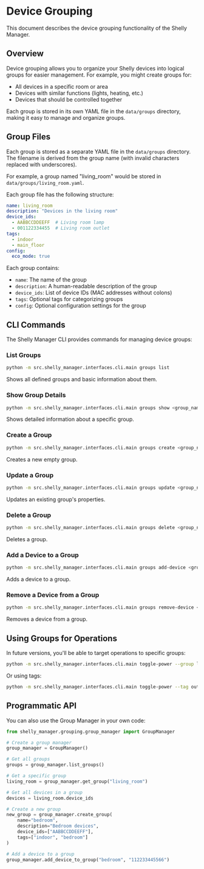 # Device Grouping

This document describes the device grouping functionality of the Shelly Manager.

## Overview

Device grouping allows you to organize your Shelly devices into logical groups for easier management. For example, you might create groups for:

- All devices in a specific room or area
- Devices with similar functions (lights, heating, etc.)
- Devices that should be controlled together

Each group is stored in its own YAML file in the `data/groups` directory, making it easy to manage and organize groups.

## Group Files

Each group is stored as a separate YAML file in the `data/groups` directory. The filename is derived from the group name (with invalid characters replaced with underscores).

For example, a group named "living_room" would be stored in `data/groups/living_room.yaml`.

Each group file has the following structure:

```yaml
name: living_room
description: "Devices in the living room"
device_ids:
  - AABBCCDDEEFF  # Living room lamp
  - 001122334455  # Living room outlet
tags:
  - indoor
  - main_floor
config:
  eco_mode: true
```

Each group contains:
- `name`: The name of the group
- `description`: A human-readable description of the group
- `device_ids`: List of device IDs (MAC addresses without colons)
- `tags`: Optional tags for categorizing groups
- `config`: Optional configuration settings for the group

## CLI Commands

The Shelly Manager CLI provides commands for managing device groups:

### List Groups

```bash
python -m src.shelly_manager.interfaces.cli.main groups list
```

Shows all defined groups and basic information about them.

### Show Group Details

```bash
python -m src.shelly_manager.interfaces.cli.main groups show <group_name>
```

Shows detailed information about a specific group.

### Create a Group

```bash
python -m src.shelly_manager.interfaces.cli.main groups create <group_name> --description "Description" --tags "tag1,tag2"
```

Creates a new empty group.

### Update a Group

```bash
python -m src.shelly_manager.interfaces.cli.main groups update <group_name> --description "New description" --tags "new_tag1,new_tag2"
```

Updates an existing group's properties.

### Delete a Group

```bash
python -m src.shelly_manager.interfaces.cli.main groups delete <group_name>
```

Deletes a group.

### Add a Device to a Group

```bash
python -m src.shelly_manager.interfaces.cli.main groups add-device <group_name> <device_id>
```

Adds a device to a group.

### Remove a Device from a Group

```bash
python -m src.shelly_manager.interfaces.cli.main groups remove-device <group_name> <device_id>
```

Removes a device from a group.

## Using Groups for Operations

In future versions, you'll be able to target operations to specific groups:

```bash
python -m src.shelly_manager.interfaces.cli.main toggle-power --group living_room
```

Or using tags:

```bash
python -m src.shelly_manager.interfaces.cli.main toggle-power --tag outdoor
```

## Programmatic API

You can also use the Group Manager in your own code:

```python
from shelly_manager.grouping.group_manager import GroupManager

# Create a group manager
group_manager = GroupManager()

# Get all groups
groups = group_manager.list_groups()

# Get a specific group
living_room = group_manager.get_group("living_room")

# Get all devices in a group
devices = living_room.device_ids

# Create a new group
new_group = group_manager.create_group(
    name="bedroom",
    description="Bedroom devices",
    device_ids=["AABBCCDDEEFF"],
    tags=["indoor", "bedroom"]
)

# Add a device to a group
group_manager.add_device_to_group("bedroom", "112233445566")
``` 
